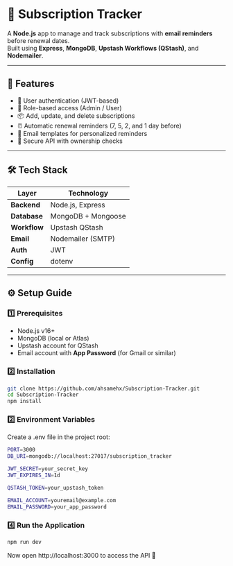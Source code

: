 # 📘 Subscription Tracker

A **Node.js** app to manage and track subscriptions with **email reminders** before renewal dates.  
Built using **Express**, **MongoDB**, **Upstash Workflows (QStash)**, and **Nodemailer**.

---

## 🚀 Features

- 🔐 User authentication (JWT-based)  
- 👥 Role-based access (Admin / User)  
- 📦 Add, update, and delete subscriptions  
- ⏰ Automatic renewal reminders (7, 5, 2, and 1 day before)  
- 💌 Email templates for personalized reminders  
- 🧱 Secure API with ownership checks  

---

## 🛠 Tech Stack

| Layer | Technology |
|-------|-------------|
| **Backend** | Node.js, Express |
| **Database** | MongoDB + Mongoose |
| **Workflow** | Upstash QStash |
| **Email** | Nodemailer (SMTP) |
| **Auth** | JWT |
| **Config** | dotenv |

---

## ⚙️ Setup Guide

### 1️⃣ Prerequisites
- Node.js v16+  
- MongoDB (local or Atlas)  
- Upstash account for QStash  
- Email account with **App Password** (for Gmail or similar)

### 2️⃣ Installation
```bash
git clone https://github.com/ahsamehx/Subscription-Tracker.git
cd Subscription-Tracker
npm install
```

### 2️⃣ Environment Variables

Create a .env file in the project root:
```bash
PORT=3000
DB_URI=mongodb://localhost:27017/subscription_tracker

JWT_SECRET=your_secret_key
JWT_EXPIRES_IN=1d

QSTASH_TOKEN=your_upstash_token

EMAIL_ACCOUNT=youremail@example.com
EMAIL_PASSWORD=your_app_password
```

### 4️⃣ Run the Application
```bash
npm run dev
```
Now open http://localhost:3000
 to access the API 🚀
